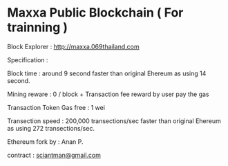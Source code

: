 # Maxxa Public Blockchain ( For trainning )

Block Explorer : http://maxxa.069thailand.com 

Specification :

Block time : around 9 second faster than original Ehereum as using 14 second.

Mining reware : 0 / block + Transaction fee reward by user pay the gas

Transaction Token Gas free : 1 wei

Transection speed : 200,000 transections/sec faster than original Ehereum as using 272 transections/sec.

Ethereum fork by : Anan P.

contract : sciantman@gmail.com
